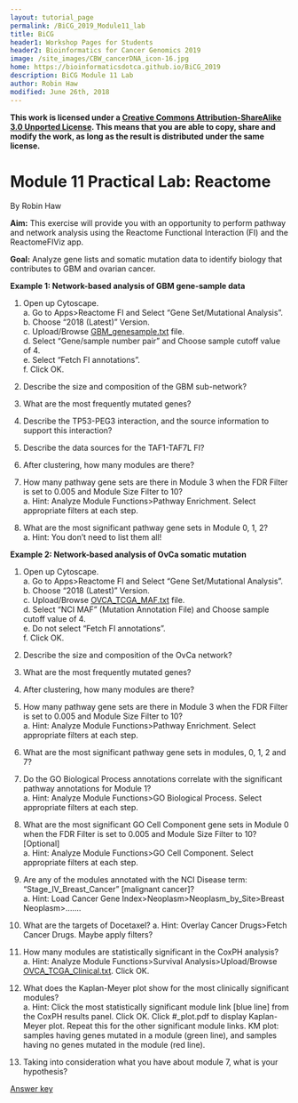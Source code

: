 ```yaml
---
layout: tutorial_page
permalink: /BiCG_2019_Module11_lab
title: BiCG
header1: Workshop Pages for Students
header2: Bioinformatics for Cancer Genomics 2019
image: /site_images/CBW_cancerDNA_icon-16.jpg
home: https://bioinformaticsdotca.github.io/BiCG_2019
description: BiCG Module 11 Lab
author: Robin Haw
modified: June 26th, 2018
---
```


**This work is licensed under a [Creative Commons Attribution-ShareAlike 3.0 Unported License](http://creativecommons.org/licenses/by-sa/3.0/deed.en_US). This means that you are able to copy, share and modify the work, as long as the result is distributed under the same license.**

# Module 11 Practical Lab: Reactome

By Robin Haw

**Aim:** This exercise will provide you with an opportunity to perform pathway and network analysis using the Reactome Functional Interaction (FI) and the ReactomeFIViz app. 

**Goal:** Analyze gene lists and somatic mutation data to identify biology that contributes to GBM and ovarian cancer.

**Example 1: Network-based analysis of GBM gene-sample data** 
1. Open up Cytoscape.   
a.	Go to Apps>Reactome FI and Select “Gene Set/Mutational Analysis”.    
b.	Choose “2018 (Latest)” Version.   
c.	Upload/Browse [GBM_genesample.txt](https://raw.githubusercontent.com/bioinformaticsdotca/HT-Biology_2017/master/GBM_genesample.txt) file.   
d.	Select “Gene/sample number pair” and Choose sample cutoff value of 4.   
e.	Select “Fetch FI annotations”.   
f.	Click OK.  

2.	Describe the size and composition of the GBM sub-network?  
3.	What are the most frequently mutated genes?
4.	Describe the TP53-PEG3 interaction, and the source information to support this interaction?  
5.	Describe the data sources for the TAF1-TAF7L FI?  
6.	After clustering, how many modules are there?   
7.	How many pathway gene sets are there in Module 3 when the FDR Filter is set to 0.005 and Module Size Filter to 10?   
a.	Hint: Analyze Module Functions>Pathway Enrichment. Select appropriate filters at each step.  
8.	What are the most significant pathway gene sets in Module 0, 1, 2?  
a.	Hint: You don’t need to list them all!   

**Example 2: Network-based analysis of OvCa somatic mutation**   
1.	Open up Cytoscape.   
a.	Go to Apps>Reactome FI and Select “Gene Set/Mutational Analysis”.    
b.	Choose “2018 (Latest)” Version.   
c.	Upload/Browse [OVCA_TCGA_MAF.txt](https://raw.githubusercontent.com/bioinformatics-ca/bioinformatics-ca.github.io/master/2016_workshops/cancer/OVCA_TCGA_MAF.txt) file.   
d.	Select “NCI MAF” (Mutation Annotation File) and Choose sample cutoff value of 4.   
e.	Do not select “Fetch FI annotations”.   
f.	Click OK.  

2.	Describe the size and composition of the OvCa network?  
3.	What are the most frequently mutated genes?  
4.	After clustering, how many modules are there?   
5.	How many pathway gene sets are there in Module 3 when the FDR Filter is set to 0.005 and Module Size Filter to 10?  
a.	Hint: Analyze Module Functions>Pathway Enrichment. Select appropriate filters at each step.  
6.	What are the most significant pathway gene sets in modules, 0, 1, 2 and 7?   
7.	Do the GO Biological Process annotations correlate with the significant pathway annotations for Module 1?   
a.	Hint: Analyze Module Functions>GO Biological Process. Select appropriate filters at each step.  
8.	What are the most significant GO Cell Component gene sets in Module 0 when the FDR Filter is set to 0.005 and Module Size Filter to 10? [Optional]  
a.	Hint: Analyze Module Functions>GO Cell Component. Select appropriate filters at each step.  
9.	Are any of the modules annotated with the NCI Disease term: “Stage_IV_Breast_Cancer” [malignant cancer]?  
a.	Hint: Load Cancer Gene Index>Neoplasm>Neoplasm_by_Site>Breast Neoplasm>…….  
10.	What are the targets of Docetaxel?
a.	Hint: Overlay Cancer Drugs>Fetch Cancer Drugs. Maybe apply filters? 
11.	How many modules are statistically significant in the CoxPH analysis?   
a.	Hint: Analyze Module Functions>Survival Analysis>Upload/Browse [OVCA_TCGA_Clinical.txt](https://raw.githubusercontent.com/bioinformatics-ca/bioinformatics-ca.github.io/master/2016_workshops/cancer/OVCA_TCGA_Clinical.txt). Click OK.  
12.	What does the Kaplan-Meyer plot show for the most clinically significant modules?  
a.	Hint: Click the most statistically significant module link [blue line] from the CoxPH results panel. Click OK. Click #_plot.pdf to display Kaplan-Meyer plot. Repeat this for the other significant module links. KM plot: samples having genes mutated in a module (green line), and samples having no genes mutated in the module (red line).    
13. Taking into consideration what you have about module 7, what is your hypothesis?

[Answer key](https://bioinformaticsdotca.github.io/BiCG_2019_Module11_lab_answers)
